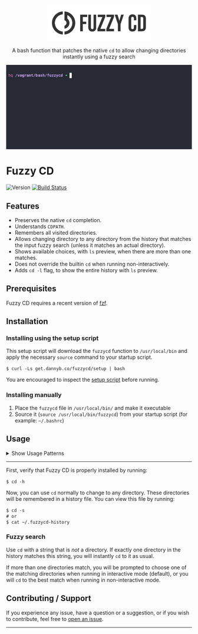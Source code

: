 <div align='center'>
<img src='logo/logo-full.png' width=280>

A bash function that patches the native `cd` to allow changing directories
instantly using a fuzzy search

![](/demo/cast.gif)

</div>

# Fuzzy CD

![Version](https://img.shields.io/badge/version-0.2.0-blue.svg)
[![Build Status](https://github.com/DannyBen/fuzzycd/workflows/Test/badge.svg)](https://github.com/DannyBen/fuzzycd/actions?query=workflow%3ATest)

## Features

- Preserves the native `cd` completion.
- Understands `CDPATH`.
- Remembers all visited directories.
- Allows changing directory to any directory from the history that matches the
  input fuzzy search (unless it matches an actual directory).
- Shows available choices, with `ls` preview, when there are more than one
  matches.
- Does not override the builtin `cd` when running non-interactively.
- Adds `cd -l` flag, to show the entire history with `ls` preview.


## Prerequisites

Fuzzy CD requires a recent version of [fzf].


## Installation

### Installing using the setup script

This setup script will download the `fuzzycd` function to `/usr/local/bin` and
apply the necessary `source` command to your startup script.

```shell
$ curl -Ls get.dannyb.co/fuzzycd/setup | bash
```

You are encouraged to inspect the [setup script](setup) before running.

### Installing manually

1. Place the `fuzzycd` file in `/usr/local/bin/` and make it executable
2. Source it (`source /usr/local/bin/fuzzycd`) from your startup script (for example: `~/.bashrc`)


## Usage


<details>
  <summary>Show Usage Patterns</summary>

  ```
  $ cd -h

  fuzzycd 0.2.0

  Usage:
    cd DIR       change working directory
    cd SEARCH    change working directory or show selection menu
    cd -l        list history with fzf
    cd -e        edit history file
    cd -s        show history file
    cd -d [DIR]  remove current or specified directory from history
    cd -v        show version
    cd -h        show this help

  Environment Variables:
    FUZZYCD_HISTORY_FILE
      Path to history file (default: ~/.fuzzycd-history)

    FUZZYCD_MODE
      Set operation mode (one of: m, i, p)
        m = minimal, non interactive, always cd to best match
        i = interactive when needed, no preview
        p = interactive when needed, with ls preview (default)

  Interactive Keyboard Bindings:
    Del
      Delete selected directory from history
  ```

</details>

---


First, verify that Fuzzy CD is properly installed by running:

```shell
$ cd -h
```

Now, you can use `cd` normally to change to any directory. These directories
will be remembered in a history file. You can view this file by running:

```shell
$ cd -s
# or
$ cat ~/.fuzzycd-history
```

### Fuzzy search

Use `cd` with a string that is *not* a directory. If exactly one directory in
the history matches this string, you will instantly `cd` to it as usual.

If more than one directories match, you will be prompted to choose one of the
matching directories when running in interactive mode (default), or you will
`cd` to the best match when running in non-interactive mode.


## Contributing / Support

If you experience any issue, have a question or a suggestion, or if you wish
to contribute, feel free to [open an issue][issues].

---

[issues]: https://github.com/DannyBen/fuzzycd/issues
[fzf]: https://github.com/junegunn/fzf
